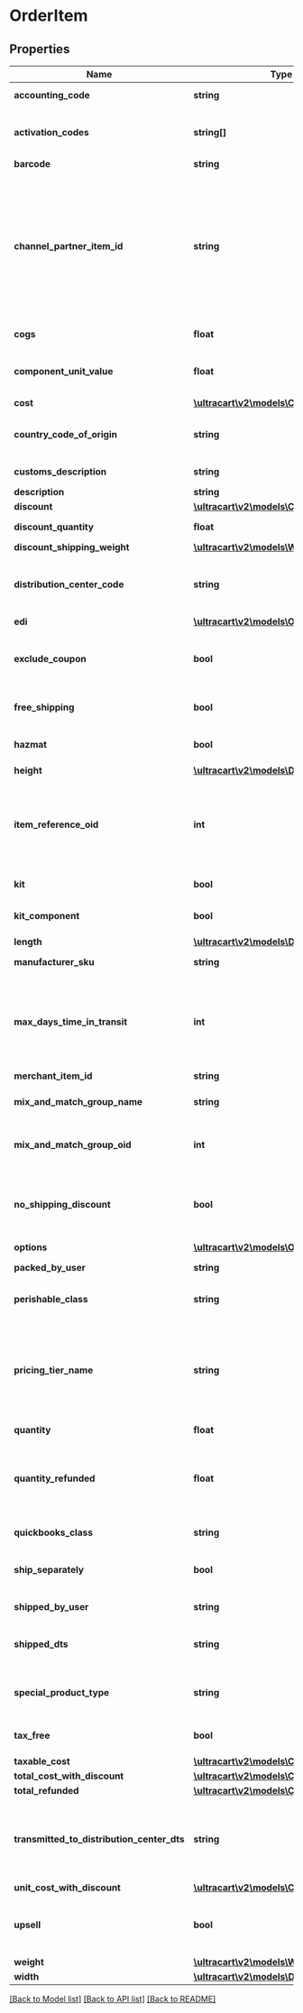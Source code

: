 # OrderItem

## Properties
Name | Type | Description | Notes
------------ | ------------- | ------------- | -------------
**accounting_code** | **string** | QuickBooks code | [optional] 
**activation_codes** | **string[]** | Activation codes assigned to this item | [optional] 
**barcode** | **string** | Barcode | [optional] 
**channel_partner_item_id** | **string** | Channel partner item id if this order came through a channel partner and the channel partner item id was mapped to an internal item id | [optional] 
**cogs** | **float** | Cost of goods sold | [optional] 
**component_unit_value** | **float** | Value of the kit component item | [optional] 
**cost** | [**\ultracart\v2\models\Currency**](Currency.md) |  | [optional] 
**country_code_of_origin** | **string** | Country of origin (ISO-3166 two letter code) | [optional] 
**customs_description** | **string** | Customs description | [optional] 
**description** | **string** | Description | [optional] 
**discount** | [**\ultracart\v2\models\Currency**](Currency.md) |  | [optional] 
**discount_quantity** | **float** | Discount quantity | [optional] 
**discount_shipping_weight** | [**\ultracart\v2\models\Weight**](Weight.md) |  | [optional] 
**distribution_center_code** | **string** | Distribution center code responsible for shipping this item | [optional] 
**edi** | [**\ultracart\v2\models\OrderItemEdi**](OrderItemEdi.md) |  | [optional] 
**exclude_coupon** | **bool** | True if this item is excluded from coupons | [optional] 
**free_shipping** | **bool** | True if the item receives free shipping | [optional] 
**hazmat** | **bool** | Hazardous materials indicator | [optional] 
**height** | [**\ultracart\v2\models\Distance**](Distance.md) |  | [optional] 
**item_reference_oid** | **int** | Item reference object identifier used to linked to auto order item record | [optional] 
**kit** | **bool** | True if this item is a kit | [optional] 
**kit_component** | **bool** | True if this item is a kit component | [optional] 
**length** | [**\ultracart\v2\models\Distance**](Distance.md) |  | [optional] 
**manufacturer_sku** | **string** | Manufacturer SKU | [optional] 
**max_days_time_in_transit** | **int** | Maximum days that the item can be in transit before spoilage (perishable products) | [optional] 
**merchant_item_id** | **string** | Item ID | [optional] 
**mix_and_match_group_name** | **string** | Mix and match group name | [optional] 
**mix_and_match_group_oid** | **int** | Mix and match group object identifier | [optional] 
**no_shipping_discount** | **bool** | True if this item is excluded from shipping discounts | [optional] 
**options** | [**\ultracart\v2\models\OrderItemOption[]**](OrderItemOption.md) | Options | [optional] 
**packed_by_user** | **string** | Packed by user | [optional] 
**perishable_class** | **string** | Perishable class of the item | [optional] 
**pricing_tier_name** | **string** | Pricing tier that granted the particular price for this item if the customer profile had pricing tiers assigned | [optional] 
**quantity** | **float** | Quantity | [optional] 
**quantity_refunded** | **float** | Quantity refunded on this item (read only except refund operation) | [optional] 
**quickbooks_class** | **string** | QuickBooks class | [optional] 
**ship_separately** | **bool** | True if this item ships in a separate box | [optional] 
**shipped_by_user** | **string** | Shipped by user | [optional] 
**shipped_dts** | **string** | Date/time that this item was marked shipped | [optional] 
**special_product_type** | **string** | Special product type (USPS Media Mail) | [optional] 
**tax_free** | **bool** | True if the item is tax free | [optional] 
**taxable_cost** | [**\ultracart\v2\models\Currency**](Currency.md) |  | [optional] 
**total_cost_with_discount** | [**\ultracart\v2\models\Currency**](Currency.md) |  | [optional] 
**total_refunded** | [**\ultracart\v2\models\Currency**](Currency.md) |  | [optional] 
**transmitted_to_distribution_center_dts** | **string** | Date/time that this item was transmitted to the distribution center | [optional] 
**unit_cost_with_discount** | [**\ultracart\v2\models\Currency**](Currency.md) |  | [optional] 
**upsell** | **bool** | True if this item was added to the order as part of an upsell | [optional] 
**weight** | [**\ultracart\v2\models\Weight**](Weight.md) |  | [optional] 
**width** | [**\ultracart\v2\models\Distance**](Distance.md) |  | [optional] 

[[Back to Model list]](../README.md#documentation-for-models) [[Back to API list]](../README.md#documentation-for-api-endpoints) [[Back to README]](../README.md)


